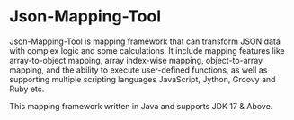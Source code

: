 # Json-Mapping-Tool

Json-Mapping-Tool is mapping framework that can transform JSON data with complex logic and some calculations. 
It include mapping features like array-to-object mapping, array index-wise mapping, object-to-array mapping, and the ability to execute user-defined functions, 
as well as supporting multiple scripting languages JavaScript, Jython, Groovy and Ruby etc.

This mapping framework written in Java and supports JDK 17 & Above.

